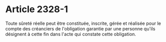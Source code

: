 # Article 2328-1

Toute sûreté réelle peut être constituée, inscrite, gérée et réalisée pour le compte des créanciers de l'obligation garantie par une personne qu'ils désignent à cette fin dans l'acte qui constate cette obligation.